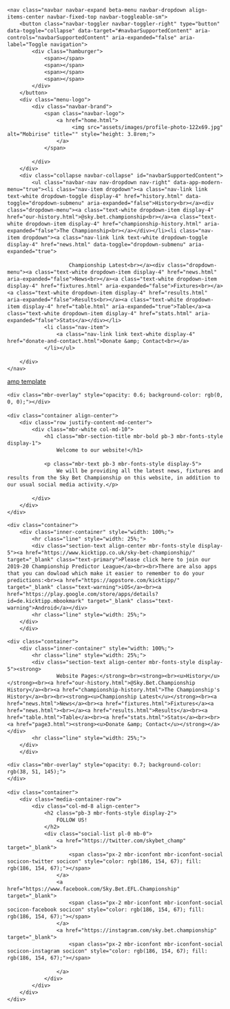 <!DOCTYPE html>
<html  >
<head>
  <!-- Site made with Mobirise Website Builder v4.10.4, https://mobirise.com -->
  <meta charset="UTF-8">
  <meta http-equiv="X-UA-Compatible" content="IE=edge">
  <meta name="generator" content="Mobirise v4.10.4, mobirise.com">
  <meta name="viewport" content="width=device-width, initial-scale=1, minimum-scale=1">
  <link rel="shortcut icon" href="assets/images/profile-photo-122x69.jpg" type="image/x-icon">
  <meta name="description" content="">
  
  <title>Home</title>
  <link rel="stylesheet" href="assets/web/assets/mobirise-icons/mobirise-icons.css">
  <link rel="stylesheet" href="assets/tether/tether.min.css">
  <link rel="stylesheet" href="assets/bootstrap/css/bootstrap.min.css">
  <link rel="stylesheet" href="assets/bootstrap/css/bootstrap-grid.min.css">
  <link rel="stylesheet" href="assets/bootstrap/css/bootstrap-reboot.min.css">
  <link rel="stylesheet" href="assets/dropdown/css/style.css">
  <link rel="stylesheet" href="assets/socicon/css/styles.css">
  <link rel="stylesheet" href="assets/animatecss/animate.min.css">
  <link rel="stylesheet" href="assets/theme/css/style.css">
  <link rel="stylesheet" href="assets/mobirise/css/mbr-additional.css" type="text/css">
  
  <script async src="https://pagead2.googlesyndication.com/pagead/js/adsbygoogle.js"></script>
<script>
  (adsbygoogle = window.adsbygoogle || []).push({
    google_ad_client: "ca-pub-7550618979487506",
    enable_page_level_ads: true
  });
</script>
  
</head>
<body>

<!-- Google Analytics -->
<script async="" src="https://pagead2.googlesyndication.com/pagead/js/adsbygoogle.js">
  
  </script>
  <script>
  (adsbygoogle = window.adsbygoogle || []).push({
    google_ad_client: "ca-pub-7550618979487506",
    enable_page_level_ads: true
  });
  
  </script>
<!-- /Google Analytics -->


  <section class="menu cid-qTkzRZLJNu" once="menu" id="menu1-0">

    

    <nav class="navbar navbar-expand beta-menu navbar-dropdown align-items-center navbar-fixed-top navbar-toggleable-sm">
        <button class="navbar-toggler navbar-toggler-right" type="button" data-toggle="collapse" data-target="#navbarSupportedContent" aria-controls="navbarSupportedContent" aria-expanded="false" aria-label="Toggle navigation">
            <div class="hamburger">
                <span></span>
                <span></span>
                <span></span>
                <span></span>
            </div>
        </button>
        <div class="menu-logo">
            <div class="navbar-brand">
                <span class="navbar-logo">
                    <a href="home.html">
                         <img src="assets/images/profile-photo-122x69.jpg" alt="Mobirise" title="" style="height: 3.8rem;">
                    </a>
                </span>
                
            </div>
        </div>
        <div class="collapse navbar-collapse" id="navbarSupportedContent">
            <ul class="navbar-nav nav-dropdown nav-right" data-app-modern-menu="true"><li class="nav-item dropdown"><a class="nav-link link text-white dropdown-toggle display-4" href="history.html" data-toggle="dropdown-submenu" aria-expanded="false">History<br></a><div class="dropdown-menu"><a class="text-white dropdown-item display-4" href="our-history.html">@sky.bet.championship<br></a><a class="text-white dropdown-item display-4" href="championship-history.html" aria-expanded="false">The Championship<br></a></div></li><li class="nav-item dropdown"><a class="nav-link link text-white dropdown-toggle display-4" href="news.html" data-toggle="dropdown-submenu" aria-expanded="true">
                        
                        Championship Latest<br></a><div class="dropdown-menu"><a class="text-white dropdown-item display-4" href="news.html" aria-expanded="false">News<br></a><a class="text-white dropdown-item display-4" href="fixtures.html" aria-expanded="false">Fixtures<br></a><a class="text-white dropdown-item display-4" href="results.html" aria-expanded="false">Results<br></a><a class="text-white dropdown-item display-4" href="table.html" aria-expanded="true">Table</a><a class="text-white dropdown-item display-4" href="stats.html" aria-expanded="false">Stats</a></div></li>
                <li class="nav-item">
                    <a class="nav-link link text-white display-4" href="donate-and-contact.html">Donate &amp; Contact<br></a>
                </li></ul>
            
        </div>
    </nav>
</section>

<section class="engine"><a href="https://mobirise.info/t">amp template</a></section><section class="cid-qTkA127IK8 mbr-fullscreen mbr-parallax-background" id="header2-1">

    

    <div class="mbr-overlay" style="opacity: 0.6; background-color: rgb(0, 0, 0);"></div>

    <div class="container align-center">
        <div class="row justify-content-md-center">
            <div class="mbr-white col-md-10">
                <h1 class="mbr-section-title mbr-bold pb-3 mbr-fonts-style display-1">
                    Welcome to our website!</h1>
                
                <p class="mbr-text pb-3 mbr-fonts-style display-5">
                    We will be providing all the latest news, fixtures and results from the Sky Bet Championship on this website, in addition to our usual social media activity.</p>
                
            </div>
        </div>
    </div>
    
</section>

<section class="mbr-section article content9 cid-ruC5D9RliX" id="content9-p">
    
     

    <div class="container">
        <div class="inner-container" style="width: 100%;">
            <hr class="line" style="width: 25%;">
            <div class="section-text align-center mbr-fonts-style display-5"><a href="https://www.kicktipp.co.uk/sky-bet-championship/" target="_blank" class="text-primary">Please click here to join our 2019-20 Championship Predictor League</a><br><br>There are also apps that you can dowload which make it easier to remember to do your predictions:<br><a href="https://appstore.com/kicktipp/" target="_blank" class="text-warning">iOS</a><br><a href="https://play.google.com/store/apps/details?id=de.kicktipp.mbookmark" target="_blank" class="text-warning">Android</a></div>
            <hr class="line" style="width: 25%;">
        </div>
        </div>
</section>

<section class="mbr-section article content9 cid-rtLjk1FRY7" id="content9-n">
    
     

    <div class="container">
        <div class="inner-container" style="width: 100%;">
            <hr class="line" style="width: 25%;">
            <div class="section-text align-center mbr-fonts-style display-5"><strong>
                    Website Pages:</strong><br><strong><br><u>History</u></strong><br><a href="our-history.html">@Sky.Bet.Championship History</a><br><a href="championship-history.html">The Championship's History</a><br><br><strong><u>Championship Latest</u></strong><br><a href="news.html">News</a><br><a href="fixtures.html">Fixtures</a><a href="news.html"><br></a><a href="results.html">Results</a><br><a href="table.html">Table</a><br><a href="stats.html">Stats</a><br><br><a href="page3.html"><strong><u>Donate &amp; Contact</u></strong></a></div>
            <hr class="line" style="width: 25%;">
        </div>
        </div>
</section>

<section class="cid-rtGLWq0kUL" id="social-buttons2-j">

    

    <div class="mbr-overlay" style="opacity: 0.7; background-color: rgb(38, 51, 145);">
    </div>

    <div class="container">
        <div class="media-container-row">
            <div class="col-md-8 align-center">
                <h2 class="pb-3 mbr-fonts-style display-2">
                    FOLLOW US!
                </h2>
                <div class="social-list pl-0 mb-0">
                    <a href="https://twitter.com/skybet_champ" target="_blank">
                        <span class="px-2 mbr-iconfont mbr-iconfont-social socicon-twitter socicon" style="color: rgb(186, 154, 67); fill: rgb(186, 154, 67);"></span>
                    </a>
                    <a href="https://www.facebook.com/Sky.Bet.EFL.Championship" target="_blank">
                        <span class="px-2 mbr-iconfont mbr-iconfont-social socicon-facebook socicon" style="color: rgb(186, 154, 67); fill: rgb(186, 154, 67);"></span>
                    </a>
                    <a href="https://instagram.com/sky.bet.championship" target="_blank">
                        <span class="px-2 mbr-iconfont mbr-iconfont-social socicon-instagram socicon" style="color: rgb(186, 154, 67); fill: rgb(186, 154, 67);"></span>
                                       
                    </a>
                </div>
            </div>
        </div>
    </div>
</section>


  <script src="assets/web/assets/jquery/jquery.min.js"></script>
  <script src="assets/popper/popper.min.js"></script>
  <script src="assets/tether/tether.min.js"></script>
  <script src="assets/bootstrap/js/bootstrap.min.js"></script>
  <script src="assets/smoothscroll/smooth-scroll.js"></script>
  <script src="assets/dropdown/js/nav-dropdown.js"></script>
  <script src="assets/dropdown/js/navbar-dropdown.js"></script>
  <script src="assets/viewportchecker/jquery.viewportchecker.js"></script>
  <script src="assets/parallax/jarallax.min.js"></script>
  <script src="assets/sociallikes/social-likes.js"></script>
  <script src="assets/touchswipe/jquery.touch-swipe.min.js"></script>
  <script src="assets/theme/js/script.js"></script>
  
  
  <input name="animation" type="hidden">
  </body>
</html>
